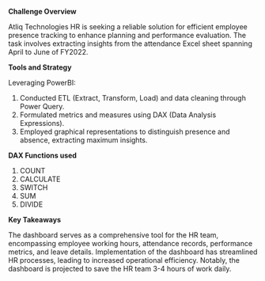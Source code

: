 **Challenge Overview**

Atliq Technologies HR is seeking a reliable solution for efficient employee presence tracking to enhance planning and performance evaluation. The task involves extracting insights from the attendance Excel sheet spanning April to June of FY2022.

**Tools and Strategy**

Leveraging PowerBI:

1. Conducted ETL (Extract, Transform, Load) and data cleaning through Power Query.
2. Formulated metrics and measures using DAX (Data Analysis Expressions).
3. Employed graphical representations to distinguish presence and absence, extracting maximum insights.

**DAX Functions used**

1. COUNT
2. CALCULATE
3. SWITCH
4. SUM
5. DIVIDE

**Key Takeaways**

The dashboard serves as a comprehensive tool for the HR team, encompassing employee working hours, attendance records, performance metrics, and leave details.
Implementation of the dashboard has streamlined HR processes, leading to increased operational efficiency.
Notably, the dashboard is projected to save the HR team 3-4 hours of work daily.
